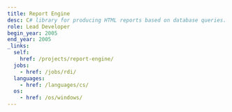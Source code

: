 ```yaml
---
title: Report Engine
desc: C# library for producing HTML reports based on database queries.
role: Lead Developer
begin_year: 2005
end_year: 2005
_links:
  self:
    href: /projects/report-engine/
  jobs:
    - href: /jobs/rdi/
  languages:
    - href: /languages/cs/
  os:
    - href: /os/windows/
---
```

